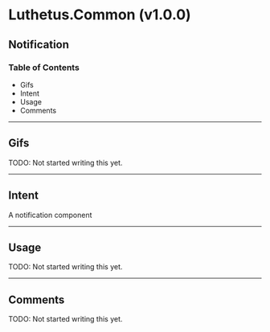 # Luthetus.Common (v1.0.0)

## Notification

### Table of Contents
- Gifs
- Intent
- Usage
- Comments

---

## Gifs
TODO: Not started writing this yet.

---

## Intent
A notification component

---

## Usage
TODO: Not started writing this yet.

---

## Comments
TODO: Not started writing this yet.